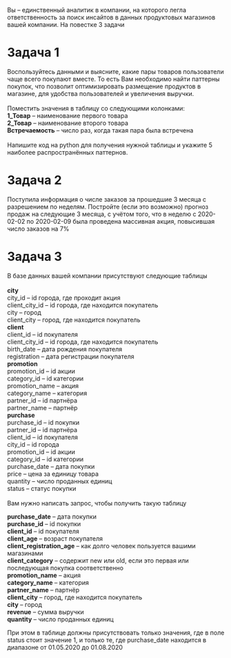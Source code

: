 Вы – единственный аналитик в компании, на которого легла ответственность за поиск инсайтов в данных продуктовых магазинов вашей компании. На повестке 3 задачи
# Задача 1

Воспользуйтесь данными и выясните, какие пары товаров пользователи чаще всего покупают вместе. То есть Вам необходимо найти паттерны покупок, что позволит оптимизировать размещение продуктов в магазине, для удобства пользователей и увеличения выручки. <br>
<br>
Поместить значения в таблицу со следующими колонками:<br>
**1_Товар** – наименование первого товара<br>
**2_Товар** – наименование второго товара<br>
**Встречаемость** – число раз, когда такая пара была встречена<br>
<br>
Напишите код на python для получения нужной таблицы и укажите 5 наиболее распространённых паттернов.

# Задача 2

Поступила информация о числе заказов за прошедшие 3 месяца с разрешением по неделям. Постройте (если это возможно) прогноз продаж на следующие 3 месяца, с учётом того, что в неделю с 2020-02-02 по 2020-02-09 была проведена массивная акция, повысившая число заказов на 7%

# Задача 3

В базе данных вашей компании присутствуют следующие таблицы <br>
 <br>
 **city** <br>
    city_id – id города, где проходит акция <br>
    client_city_id – id города, где находится покупатель <br>
    city – город  <br>
    client_city – город, где находится покупатель <br>
 **client** <br>
    client_id – id покупателя <br>
    client_city_id – id города, где находится покупатель <br>
    birth_date – дата рождения покупателя <br>
    registration – дата регистрации покупателя <br>
 **promotion** <br>
    promotion_id – id акции <br>
    category_id – id категории <br>
    promotion_name – акция <br>
    category_name – категория <br> 
    partner_id – id партнёра <br>
    partner_name – партнёр <br>
 **purchase** <br>
    purchase_id – id покупки <br>
    partner_id – id партнёра <br>
    client_id – id покупателя <br>
    city_id – id города <br>
    promotion_id – id акции <br>
    category_id – id категории <br>
    purchase_date – дата покупки <br>
    price – цена за единицу товара <br>
    quantity – число проданных единиц <br>
    status – статус покупки <br>
     <br>
Вам нужно написать запрос, чтобы получить такую таблицу <br>

   **purchase_date** – дата покупки <br>
   **purchase_id** – id покупки <br>
   **client_id** – id покупателя <br>
   **client_age** – возраст покупателя <br>
   **client_registration_age** – как долго человек пользуется вашими магазинами <br>
   **client_category** – содержит new или old, если это первая или последующая покупка соответственно <br>
   **promotion_name** – акция <br>
   **category_name** – категория <br>
   **partner_name** – партнёр <br>
   **client_city** – город, где находится покупатель <br>
   **city** – город <br>
   **revenue** – сумма выручки <br>
   **quantity** – число проданных единиц <br>

При этом в таблице должны присутствовать только значения, где в поле status стоит значение 1, и только те, где purchase_date находится в диапазоне от 01.05.2020 до 01.08.2020

